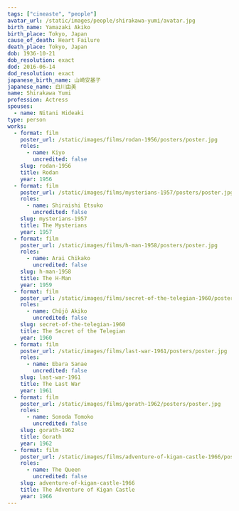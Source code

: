 ```yaml
---
tags: ["cineaste", "people"]
avatar_url: /static/images/people/shirakawa-yumi/avatar.jpg
birth_name: Yamazaki Akiko
birth_place: Tokyo, Japan
cause_of_death: Heart Failure
death_place: Tokyo, Japan
dob: 1936-10-21
dob_resolution: exact
dod: 2016-06-14
dod_resolution: exact
japanese_birth_name: 山崎安基子
japanese_name: 白川由美
name: Shirakawa Yumi
profession: Actress
spouses:
  - name: Nitani Hideaki
type: person
works:
  - format: film
    poster_url: /static/images/films/rodan-1956/posters/poster.jpg
    roles:
      - name: Kiyo
        uncredited: false
    slug: rodan-1956
    title: Rodan
    year: 1956
  - format: film
    poster_url: /static/images/films/mysterians-1957/posters/poster.jpg
    roles:
      - name: Shiraishi Etsuko
        uncredited: false
    slug: mysterians-1957
    title: The Mysterians
    year: 1957
  - format: film
    poster_url: /static/images/films/h-man-1958/posters/poster.jpg
    roles:
      - name: Arai Chikako
        uncredited: false
    slug: h-man-1958
    title: The H-Man
    year: 1959
  - format: film
    poster_url: /static/images/films/secret-of-the-telegian-1960/posters/poster.jpg
    roles:
      - name: Chûjô Akiko
        uncredited: false
    slug: secret-of-the-telegian-1960
    title: The Secret of the Telegian
    year: 1960
  - format: film
    poster_url: /static/images/films/last-war-1961/posters/poster.jpg
    roles:
      - name: Ebara Sanae
        uncredited: false
    slug: last-war-1961
    title: The Last War
    year: 1961
  - format: film
    poster_url: /static/images/films/gorath-1962/posters/poster.jpg
    roles:
      - name: Sonoda Tomoko
        uncredited: false
    slug: gorath-1962
    title: Gorath
    year: 1962
  - format: film
    poster_url: /static/images/films/adventure-of-kigan-castle-1966/posters/poster.jpg
    roles:
      - name: The Queen
        uncredited: false
    slug: adventure-of-kigan-castle-1966
    title: The Adventure of Kigan Castle
    year: 1966
---
```

